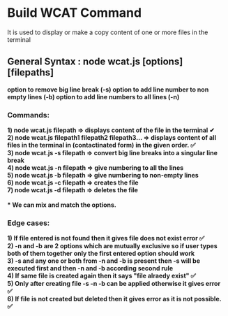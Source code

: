 # Build WCAT Command

It is used to display or make a copy content of one or more files in the terminal

<h2>General Syntax : node wcat.js [options] [filepaths]</h2> 
<strong>option to remove big line break (-s) option to add line number to non empty lines (-b) option to add line numbers to all lines (-n)</strong>
<br>

<h3>Commands:</h3>

<strong>1) node wcat.js filepath => displays content of the file in the terminal ✔</strong>
<br>
<strong>2) node wcat.js filepath1 filepath2 filepath3... => displays content of all files in the terminal in (contactinated form) in the given order. ✅</strong>
<br>
<strong>3) node wcat.js -s filepath => convert big line breaks into a singular line break</strong>
<br>
<strong>4) node wcat.js -n filepath => give numbering to all the lines</strong>
<br>
<strong>5) node wcat.js -b filepath => give numbering to non-empty lines</strong>
<br>
<strong>6) node wcat.js -c filepath => creates the file</strong>
<br>
<strong>7) node wcat.js -d filepath => deletes the file</strong>
<br>
<br>
<strong>* We can mix and match the options.</strong>
<br>

<h3>Edge cases:</h3>

<strong>1) If file entered is not found then it gives file does not exist error ✅</strong>
<br>
<strong>2) -n and -b are 2 options which are mutually exclusive so if user types both of them together only the first entered option should work</strong>
<br>
<strong>3) -s and any one or both from -n and -b is present then -s will be executed first and then -n and -b according second rule</strong>
<br>
<strong>4) If same file is created again then it says "file alraedy exist" ✅</strong>
<br>
<strong>5) Only after creating file -s -n -b can be applied otherwise it gives error ✅</strong>
<br>
<strong>6) If file is not created but deleted then it gives error as it is not possible. ✅</strong>
